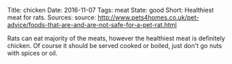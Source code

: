 Title: chicken
Date: 2016-11-07
Tags: meat
State: good
Short: Healthiest meat for rats.
Sources: source: http://www.pets4homes.co.uk/pet-advice/foods-that-are-and-are-not-safe-for-a-pet-rat.html

Rats can eat majority of the meats, however the healthiest meat is definitely chicken. Of course it should be served cooked or boiled, just don't go nuts with spices or oil.
